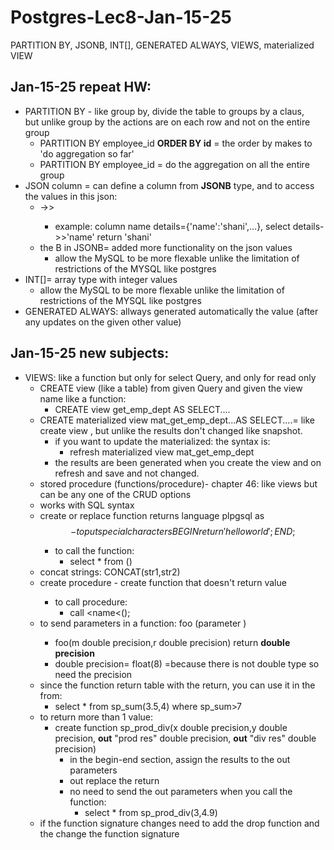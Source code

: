 # Postgres-Lec8-Jan-15-25
PARTITION BY, JSONB, INT[], GENERATED ALWAYS, VIEWS, materialized VIEW
## **Jan-15-25 repeat HW:**
* PARTITION BY - like group by, divide the table to groups by a claus, \
  but unlike group by the actions are on each row and not on the entire group
  * PARTITION BY employee_id **ORDER BY id** = the order by makes to 'do aggregation so far'
  * PARTITION BY employee_id = do the aggregation on all the entire group
* JSON column = can define a column from **JSONB** type, and to access the values in this json:
  * <column name>->><key in the json>
    * example: column name details={'name':'shani',...}, select details->>'name' return 'shani'
  * the B in JSONB= added more functionality on the json values
    * allow the MySQL to be more flexable unlike the limitation of restrictions of the MYSQL like postgres
* INT[]= array type with integer values
  * allow the MySQL to be more flexable unlike the limitation of restrictions of the MYSQL like postgres
* GENERATED ALWAYS: allways generated automatically the value (after any updates on the given other value)
## **Jan-15-25 new subjects:**
  * VIEWS: like a function but only for select Query, and only for read only
    * CREATE view (like a table) from given Query and given the view name like a function:
      * CREATE view get_emp_dept AS
        SELECT....
    * CREATE materialized view mat_get_emp_dept...AS SELECT....= like create view , but unlike the results don't changed 
     like snapshot.
      * if you want to update the materialized: the syntax is:
        * refresh materialized view mat_get_emp_dept
      * the results are been generated when you create the view and on refresh and save and not changed. 
    *  stored procedure (functions/procedure)- chapter 46:  like views but can be any one of the CRUD options
      * works with SQL syntax
      * create or replace function <function name usally starts with sp_...> returns <return type>
        language plpgsql as
        $$ - to put special characters
        BEGIN
            return 'hello world';
        END;
        $$
        * to call the function:
          * select * from <function name>()
      * concat strings: CONCAT(str1,str2) 
      * create procedure <name>- create function that doesn't return value
        * to call procedure:
          * call <name<();
      * to send parameters in a function: foo (parameter <parameter type>)
        * foo(m double precision,r double precision) return **double precision** 
        * double precision= float(8) =because there is not double type so need the precision
      * since the function return table with the return, you can use it in the from:
        * select * from sp_sum(3.5,4)
            where sp_sum>7
      * to return more than 1 value:
        * create function sp_prod_div(x double precision,y double precision, **out** "prod res" double precision, **out** "div res" double precision)
          * in the begin-end section, assign the results to the out parameters
          * out replace the return
          * no need to send the out parameters when you call the function:
            * select * from sp_prod_div(3,4.9)
      * if the function signature changes need to add the drop function and the change the function signature